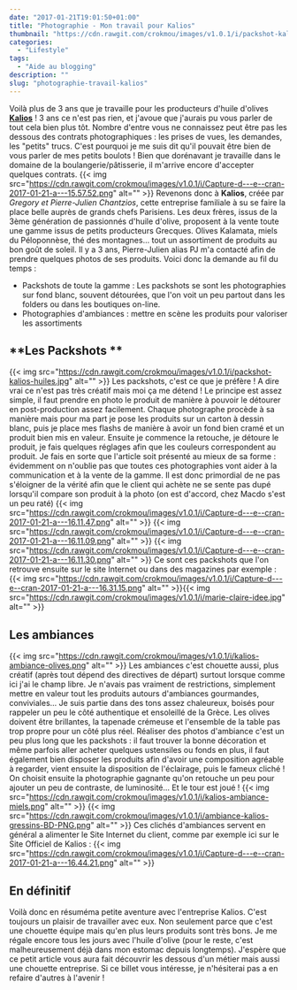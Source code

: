 ```yaml
---
date: "2017-01-21T19:01:50+01:00"
title: "Photographie - Mon travail pour Kalios"
thumbnail: "https://cdn.rawgit.com/crokmou/images/v1.0.1/i/packshot-kalios-fruits-secs-HD-TIFF.png"
categories:
  - "Lifestyle"
tags:
  - "Aide au blogging"
description: ""
slug: "photographie-travail-kalios"
---
```


Voilà plus de 3 ans que je travaille pour les producteurs d'huile d'olives **[Kalios](http://mykalios.com/)** ! 3 ans ce n'est pas rien, et j'avoue que j'aurais pu vous parler de tout cela bien plus tôt. Nombre d'entre vous ne connaissez peut être pas les dessous des contrats photographiques : les prises de vues, les demandes, les "petits" trucs. C'est pourquoi je me suis dit qu'il pouvait être bien de vous parler de mes petits boulots ! Bien que dorénavant je travaille dans le domaine de la boulangerie/pâtisserie, il m'arrive encore d'accepter quelques contrats. {{< img src="https://cdn.rawgit.com/crokmou/images/v1.0.1/i/Capture-d---e--cran-2017-01-21-a---15.57.52.png" alt="" >}} Revenons donc à **Kalios**, créée par _Gregory et Pierre-Julien Chantzios_, cette entreprise familiale à su se faire la place belle auprès de grands chefs Parisiens. Les deux frères, issus de la 3ème génération de passionnés d'huile d'olive, proposent à la vente toute une gamme issus de petits producteurs Grecques. Olives Kalamata, miels du Péloponnèse, thé des montagnes... tout un assortiment de produits au bon goût de soleil. Il y a 3 ans, Pierre-Julien alias PJ m'a contacté afin de prendre quelques photos de ses produits. Voici donc la demande au fil du temps :

*   Packshots de toute la gamme : Les packshots se sont les photographies sur fond blanc, souvent détourées, que l'on voit un peu partout dans les folders ou dans les boutiques on-line.
*   Photographies d'ambiances : mettre en scène les produits pour valoriser les assortiments

## **Les Packshots **

{{< img src="https://cdn.rawgit.com/crokmou/images/v1.0.1/i/packshot-kalios-huiles.jpg" alt="" >}} Les packshots, c'est ce que je préfère ! A dire vrai ce n'est pas très créatif mais moi ça me détend ! Le principe est assez simple, il faut prendre en photo le produit de manière à pouvoir le détourer en post-production assez facilement. Chaque photographe procède à sa manière mais pour ma part je pose les produits sur un carton à dessin blanc, puis je place mes flashs de manière à avoir un fond bien cramé et un produit bien mis en valeur. Ensuite je commence la retouche, je détoure le produit, je fais quelques réglages afin que les couleurs correspondent au produit. Je fais en sorte que l'article soit présenté au mieux de sa forme : évidemment on n'oublie pas que toutes ces photographies vont aider à la communication et à la vente de la gamme. Il est donc primordial de ne pas s'éloigner de la vérité afin que le client qui achète ne se sente pas dupé lorsqu'il compare son produit à la photo (on est d'accord, chez Macdo s'est un peu raté) {{< img src="https://cdn.rawgit.com/crokmou/images/v1.0.1/i/Capture-d---e--cran-2017-01-21-a---16.11.47.png" alt="" >}} {{< img src="https://cdn.rawgit.com/crokmou/images/v1.0.1/i/Capture-d---e--cran-2017-01-21-a---16.11.09.png" alt="" >}} {{< img src="https://cdn.rawgit.com/crokmou/images/v1.0.1/i/Capture-d---e--cran-2017-01-21-a---16.11.30.png" alt="" >}} Ce sont ces packshots que l'on retrouve ensuite sur le site Internet ou dans des magazines par exemple : {{< img src="https://cdn.rawgit.com/crokmou/images/v1.0.1/i/Capture-d---e--cran-2017-01-21-a---16.31.15.png" alt="" >}}{{< img src="https://cdn.rawgit.com/crokmou/images/v1.0.1/i/marie-claire-idee.jpg" alt="" >}}

## **Les ambiances**

{{< img src="https://cdn.rawgit.com/crokmou/images/v1.0.1/i/kalios-ambiance-olives.png" alt="" >}} Les ambiances c'est chouette aussi, plus créatif (après tout dépend des directives de départ) surtout lorsque comme ici j'ai le champ libre. Je n'avais pas vraiment de restrictions, simplement mettre en valeur tout les produits autours d'ambiances gourmandes, conviviales... Je suis partie dans des tons assez chaleureux, boisés pour rappeler un peu le côté authentique et ensoleillé de la Grèce. Les olives doivent être brillantes, la tapenade crémeuse et l'ensemble de la table pas trop propre pour un côté plus réel. Réaliser des photos d'ambiance c'est un peu plus long que les packshots : il faut trouver la bonne décoration et même parfois aller acheter quelques ustensiles ou fonds en plus, il faut également bien disposer les produits afin d'avoir une composition agréable à regarder, vient ensuite la disposition de l'éclairage, puis le fameux cliché ! On choisit ensuite la photographie gagnante qu'on retouche un peu pour ajouter un peu de contraste, de luminosité... Et le tour est joué ! {{< img src="https://cdn.rawgit.com/crokmou/images/v1.0.1/i/kalios-ambiance-miels.png" alt="" >}} {{< img src="https://cdn.rawgit.com/crokmou/images/v1.0.1/i/ambiance-kalios-gressins-BD-PNG.png" alt="" >}} Ces clichés d'ambiances servent en général a alimenter le Site Internet du client, comme par exemple ici sur le Site Officiel de Kalios : {{< img src="https://cdn.rawgit.com/crokmou/images/v1.0.1/i/Capture-d---e--cran-2017-01-21-a---16.44.21.png" alt="" >}}

## **En définitif**

Voilà donc en résuméma petite aventure avec l'entreprise Kalios. C'est toujours un plaisir de travailler avec eux. Non seulement parce que c'est une chouette équipe mais qu'en plus leurs produits sont très bons. Je me régale encore tous les jours avec l'huile d'olive (pour le reste, c'est malheureusement déjà dans mon estomac depuis longtemps). J'espère que ce petit article vous aura fait découvrir les dessous d'un métier mais aussi une chouette entreprise. Si ce billet vous intéresse, je n'hésiterai pas a en refaire d'autres à l'avenir !